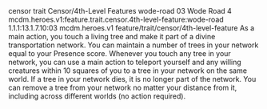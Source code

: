 <ability>
  <metadata>
    <class>censor</class>
    <feature_type>trait</feature_type>
    <file_dpath>Censor/4th-Level Features</file_dpath>
    <item_id>wode-road</item_id>
    <item_index>03</item_index>
    <item_name>Wode Road</item_name>
    <level>4</level>
    <scc>mcdm.heroes.v1:feature.trait.censor.4th-level-feature:wode-road</scc>
    <scdc>1.1.1:13.1.7.10:03</scdc>
    <source>mcdm.heroes.v1</source>
    <type>feature/trait/censor/4th-level-feature</type>
  </metadata>
  <effects>
    <effect type="mundane">As a main action, you touch a living tree and make it part of a divine transportation network. You can maintain a number of trees in your network equal to your Presence score. Whenever you touch any tree in your network, you can use a main action to teleport yourself and any willing creatures within 10 squares of you to a tree in your network on the same world. If a tree in your network dies, it is no longer part of the network. You can remove a tree from your network no matter your distance from it, including across different worlds (no action required).</effect>
  </effects>
</ability>
